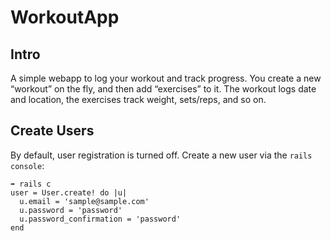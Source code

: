 # WorkoutApp

## Intro
A simple webapp to log your workout and track progress. You create a new “workout” on the fly, and then add “exercises” to it. The workout logs date and location, the exercises track weight, sets/reps, and so on.


## Create Users
By default, user registration is turned off. Create a new user via the `rails console`:

    ➡ rails c
    user = User.create! do |u|
      u.email = 'sample@sample.com'
      u.password = 'password'
      u.password_confirmation = 'password'
    end

